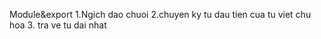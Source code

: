 Module&export
1.Ngich dao chuoi
2.chuyen ky tu dau  tien  cua tu  viet chu hoa
3. tra ve tu dai nhat
